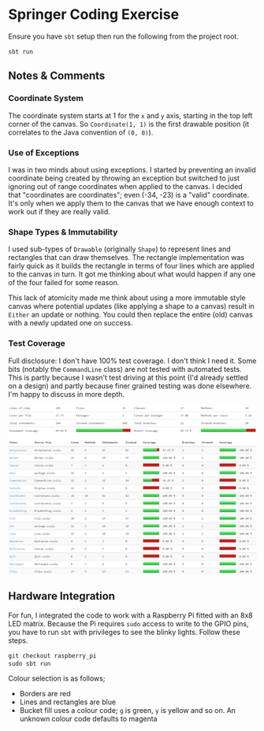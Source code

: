 # Springer Coding Exercise

Ensure you have `sbt` setup then run the following from the project root.

    sbt run

## Notes & Comments

### Coordinate System

The coordinate system starts at 1 for the `x` and `y` axis, starting in the top left corner of the canvas. So `Coordinate(1, 1)` is the first drawable position (it correlates to the Java convention of `(0, 0)`).

### Use of Exceptions

I was in two minds about using exceptions. I started by preventing an invalid coordinate being created by throwing an exception but switched to just ignoring out of range coordinates when applied to the canvas. I decided that "coordinates are coordinates"; even (-34, -23) is a "valid" coordinate. It's only when we apply them to the canvas that we have enough context to work out if they are really valid.

### Shape Types & Immutability

I used sub-types of `Drawable` (originally `Shape`) to represent lines and rectangles that can draw themselves. The rectangle implementation was fairly quick as it builds the rectangle in terms of four lines which are applied to the canvas in turn. It got me thinking about what would happen if any one of the four failed for some reason.

This lack of atomicity made me think about using a more immutable style canvas where potential updates (like applying a shape to a canvas) result in `Either` an update or nothing. You could then replace the entire (old) canvas with a newly updated one on success.

### Test Coverage

Full disclosure: I don't have 100% test coverage. I don't think I need it. Some bits (notably the `CommandLine` class) are not tested with automated tests. This is partly because I wasn't test driving at this point (I'd already settled on a design) and partly because finer grained testing was done elsewhere. I'm happy to discuss in more depth.

![](coverage.png)


## Hardware Integration

For fun, I integrated the code to work with a Raspberry Pi fitted with an 8x8 LED matrix. Because the Pi requires `sudo` access to write to the GPIO pins, you have to run `sbt` with privileges to see the blinky lights. Follow these steps.

    git checkout raspberry_pi
    sudo sbt run


Colour selection is as follows;

* Borders are red
* Lines and rectangles are blue
* Bucket fill uses a colour code; `g` is green, `y` is yellow and so on. An unknown colour code defaults to magenta
